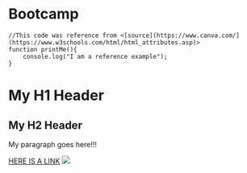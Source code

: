 # Bootcamp
    //This code was reference from <[source](https://www.canva.com/](https://www.w3schools.com/html/html_attributes.asp)>
    function printMe(){
        console.log("I am a reference example");
    }
<!DOCTYPE html>
<html lang="en-US">
<body>
    <h1 title="BOO! This is my header">My H1 Header</h1>
<h2 title="BOO! This is my header...again">My H2 Header</h2>

<p title="This is my paragraph">My paragraph goes here!!!</p>
<a href="https://www.dot.state.mn.us/minnesotago/index50yearvision.html">HERE IS A LINK</a>
<img src="https://img.freepik.com/free-vector/abstract-scribble-icons-hand-drawn-doodle-coloring_179234-222.jpg">
</body>
</html>
